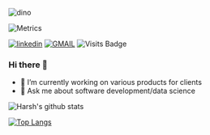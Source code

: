 ![dino](https://user-images.githubusercontent.com/44740658/97583402-ec40ac80-1a1c-11eb-8fe4-987a2a9afbd7.gif)
<p align="center">

![Metrics](https://metrics.lecoq.io/jainharsh21?template=classic&activity=1&pagespeed=1&activity.limit=5&activity.days=14&activity.filter=all&pagespeed.url=jainharsh21.github.io&pagespeed.detailed=true&pagespeed.screenshot=true&config.timezone=Asia%2FCalcutta&config.animated=true)


[![linkedin](https://img.shields.io/badge/linkedin-%230077B5.svg?&style=for-the-badge&logo=linkedin&logoColor=white)](https://www.linkedin.com/in/jainharsh21)
[![GMAIL](https://img.shields.io/static/v1.svg?label=send&message=jainharsh270@gmail.com&color=red&logo=gmail&style=social)](https://www.github.com/jainharsh21) 
![Visits Badge](https://komarev.com/ghpvc/?username=jainharsh21)
<p>

### Hi there 👋


- 🔭 I’m currently working on various products for clients
- 💬 Ask me about software development/data science

![Harsh's github stats](https://github-readme-stats.vercel.app/api?username=jainharsh21&show_icons=true&count_private=true&theme=radical)

[![Top Langs](https://github-readme-stats.vercel.app/api/top-langs/?username=jainharsh21&langs_count=8&hide=jupyter%20notebook,html,css&theme=radical)](https://github.com/jainharsh21/github-readme-stats)
